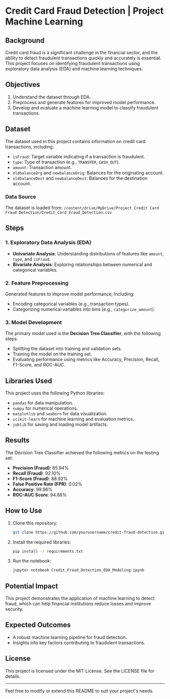 # Credit Card Fraud Detection | Project Machine Learning

## Background
Credit card fraud is a significant challenge in the financial sector, and the ability to detect fraudulent transactions quickly and accurately is essential. This project focuses on identifying fraudulent transactions using exploratory data analysis (EDA) and machine learning techniques.

## Objectives
1. Understand the dataset through EDA.
2. Preprocess and generate features for improved model performance.
3. Develop and evaluate a machine learning model to classify fraudulent transactions.

## Dataset
The dataset used in this project contains information on credit card transactions, including:
- `isFraud`: Target variable indicating if a transaction is fraudulent.
- `type`: Type of transaction (e.g., `TRANSFER`, `CASH_OUT`).
- `amount`: Transaction amount.
- `oldbalanceOrg` and `newbalanceOrig`: Balances for the originating account.
- `oldbalanceDest` and `newbalanceDest`: Balances for the destination account.

### Data Source
The dataset is loaded from: `/content/drive/MyDrive/Project Credit Card Fraud Detection/Credit_Card_Fraud_Detection.csv`

## Steps
### 1. Exploratory Data Analysis (EDA)
- **Univariate Analysis**: Understanding distributions of features like `amount`, `type`, and `isFraud`.
- **Bivariate Analysis**: Exploring relationships between numerical and categorical variables.

### 2. Feature Preprocessing
Generated features to improve model performance, including:
- Encoding categorical variables (e.g., transaction types).
- Categorizing numerical variables into bins (e.g., `categorize_amount`).

### 3. Model Development
The primary model used is the **Decision Tree Classifier**, with the following steps:
- Splitting the dataset into training and validation sets.
- Training the model on the training set.
- Evaluating performance using metrics like Accuracy, Precision, Recall, F1-Score, and ROC-AUC.

## Libraries Used
This project uses the following Python libraries:
- `pandas` for data manipulation.
- `numpy` for numerical operations.
- `matplotlib` and `seaborn` for data visualization.
- `scikit-learn` for machine learning and evaluation metrics.
- `joblib` for saving and loading model artifacts.

## Results
The Decision Tree Classifier achieved the following metrics on the testing set:
- **Precision (Fraud)**: 85.94%
- **Recall (Fraud)**: 92.10%
- **F1-Score (Fraud)**: 88.92%
- **False Positive Rate (FPR)**: 0.02%
- **Accuracy**: 99.96%
- **ROC-AUC Score**: 94.68%

## How to Use
1. Clone this repository:
   ```bash
   git clone https://github.com/yourusername/credit-fraud-detection.git
   ```
2. Install the required libraries:
   ```bash
   pip install -r requirements.txt
   ```
3. Run the notebook:
   ```bash
   jupyter notebook Credit_Fraud_Detection_EDA_Modeling.ipynb
   ```

## Potential Impact
This project demonstrates the application of machine learning to detect fraud, which can help financial institutions reduce losses and improve security.

## Expected Outcomes
- A robust machine learning pipeline for fraud detection.
- Insights into key factors contributing to fraudulent transactions.

## License
This project is licensed under the MIT License. See the LICENSE file for details.

---

Feel free to modify or extend this README to suit your project's needs.
